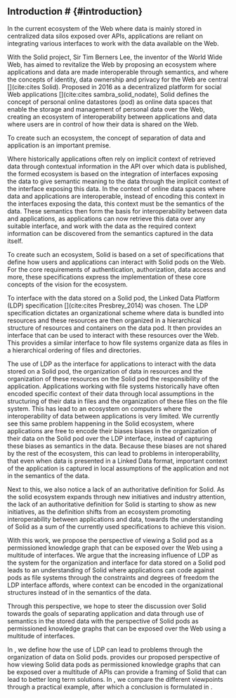 ## Introduction # {#introduction}
In the current ecosystem of the Web where data is mainly stored in centralized data silos exposed over APIs, applications are reliant on integrating various interfaces to work with the data available on the Web.
<!-- The Solid Proposal --> 
With the Solid project, Sir Tim Berners Lee, the inventor of the World Wide Web, has aimed to revitalize the Web by proposing an ecosystem where applications and data are made interoperable through semantics, and where the concepts of identity, data ownership and privacy for the Web are central [](cite:cites Solid).
Proposed in 2016 as a decentralized platform for social Web applications [](cite:cites sambra_solid_nodate), Solid defines the concept of personal online datastores (pod) as online data spaces that enable the storage and management of personal data over the Web, creating an ecosystem of interoperability between applications and data where users are in control of how their data is shared on the Web.
<!-- Permissions and splitting apps and data -->
To create such an ecosystem,
the concept of separation of data and application is an important premise.
<!-- Semantics are key -->
Where historically applications often rely on implicit context of retrieved data through contextual information in the API over which data is published, the formed ecosystem is based on the integration of interfaces exposing the data to give semantic meaning to the data through the implicit context of the interface exposing this data.
In the context of online data spaces where data and applications are interoperable, instead of encoding this context in the interfaces exposing the data, this context must be the semantics of the data.
These semantics then form the basis for interoperability between data and applications, as applications can now retrieve this data over any suitable interface, and work with the data as the required context information can be discovered from the semantics captured in the data itself.

<!-- Solid as a set of interfaces -->
To create such an ecosystem, Solid is based on a set of specifications that define how users and applications can interact with Solid pods on the Web.
For the core requirements of authentication, authorization, data access and more, these specifications express the implementation of these core concepts of the vision for the ecosystem.
<!-- Especially the LDP interface -->
To interface with the data stored on a Solid pod, the Linked Data Platform (LDP) specification [](cite:cites Presbrey_2014) was chosen. 
The LDP specification dictates an organizational scheme where data is bundled into resources and these resources are then organized in a hierarchical structure of resources and containers on the data pod.
It then provides an interface that can be used to interact with these resources over the Web.
This provides a similar interface to how file systems organize data as files in a hierarchical ordering of files and directories.

<!-- That lead to application bias in the data -->
The use of LDP as the interface for applications to interact with the data stored on a Solid pod, the organization of data in resources and the organization of these resources on the Solid pod the responsibility of the application. 
Applications working with file systems historically have often encoded specific context of their data through local assumptions in the structuring of their data in files and the organization of these files on the file system. This has lead to an ecosystem on computers where the interoperability of data between applications is very limited. We currently see this same problem happening in the Solid ecosystem, where applications are free to encode their biases biases in the organization of their data on the Solid pod over the LDP interface, instead of capturing these biases as semantics in the data. 
Because these biases are not shared by the rest of the ecosystem, this can lead to problems in interoperability, that even when data is presented in a Linked Data format, important context of the application is captured in local assumptions of the application and not in the semantics of the data.

<!-- Made worse by lack of authoritative definition -->
Next to this, we also notice a lack of an authoritative definition for Solid. 
As the solid ecosystem expands through new initiatives and industry attention, the lack of an authoritative definition for Solid is starting to show as new initiatives, as the definition shifts from an ecosystem promoting interoperability between applications and data, towards the understanding of Solid as a sum of the currently used specifications to achieve this vision.



<!-- We propose a new perspective -->
With this work, we propose the perspective of viewing a Solid pod as a permissioned knowledge graph that can be exposed over the Web using a multitude of interfaces.
We argue that the increasing influence of LDP as the system for the organization and interface for data stored on a Solid pod leads to an understanding of Solid where applications can code against pods as file systems through the constraints and degrees of freedom the LDP interface affords, where context can be encoded in the organizational structures instead of in the semantics of the data.
<!-- With hopes of steering discussion to original vision -->
Through this perspective, we hope to steer the discussion over Solid towards the goals of separating application and data through use of semantics in the stored data with the perspective of Solid pods as permissioned knowledge graphs that can be exposed over the Web using a multitude of interfaces.

<!-- Sections -->
In [](#problem_statement), we define how the use of LDP can lead to problems through the organization of data on Solid pods.
[](#vision) provides our proposed perspective of how viewing Solid data pods as permissioned knowledge graphs that can be exposed over a multitude of APIs can provide a framing of Solid that can lead to better long term solutions.
In [](#comparison), we compare the different viewpoints through a practical example, after which a conclusion is formulated in [](#conclusion).












<!-- 



The goal of the Solid platform is to present a platform that separates applications and data, creating an ecosystem where multiple applications can seamlessly work with the same data [cite from somewhere? ask Ruben V?]().
For such an ecosystem to exist, the concept of separation of data and application is an important premise.
Through the separation of data and application, implicit assumptions between application and data are broken and must be captured in the semantics of the data.
These semantics then form the basis of the interoperability of this data between applications, as other applications may now use these semantics to make sense of and reuse existing data, where prior local assumptions by applications may have prevented this.

The Solid project provides a platform based on a set of open standards to manage and interact with data in a Personal Online Datastore (POD) [](cite:cites sambra_solid_nodate).
With the goal of facilitating the integration of data for applications over the Web, 
through giving individuals control over this data through deciding access rights and choosing the applications and services allowed to interact with this data, 
new paradigms are needed.

However, as the specifications evolved, we see an evolution in direction of Solid being equated to the specifications used to implement the vision, as opposed to the original vision of a next step for the Web to provide separation between data and applications. -->

<!-- A definition for Solid -->

<!-- ### Separating data and applications
To achieve an ecosystem where different applications can work with the same data, the separation between the data and the applications / services working with the data is an important premise. -->

<!-- ### Semantics and data
A key enabler of this separation is the use of RDF and the adding of semantics to data.
The semantic Web was introduced as an extension to the Web to make data machine-readable [](cite:cites BERNERS-LEE_HENDLER_LASSILA_2001).
Two decades later, the standards introduced are more relevant than ever in the goal to creating ecosystems that enable data integration and interoperability for applications.
Where large portions of the semantics of currently available data over the web are  historically stored in documentation of APIs scattered over the internet, semantics in data allow the expressiveness of storing these semantics in the data itself. Instead of requiring to read the documentation of a data source to know that `api.com/users/1234/contacs/` results in a JSON list of contacts for user 1234, the Relational Data Format (RDF) enables us to write these semantics in the data itself, where `</users/1234/> foaf:knows </users/1235>`. Irrespective of the interface exposing this data, the relation between both users can be discovered from the semantics in the data without requiring specific understanding of how the data was retrieved and the implicit semantics that were captured in the exposing API.
 -->




<!-- 
1. werkt dereferencability nog?
2. persistent URIs
3. openlijk toegeven dat het een discussion document is

bezwaren par heijs - wat doe je met blank nodes?
blank nodes -> resource | is vrij contained
blank nodes -> graph | goed weten wat ermee bedoeld wordt - scoping van KG - belangrijk voor updates 

5. contradicting data

framen als discussion

wat als - perspective
 -->
